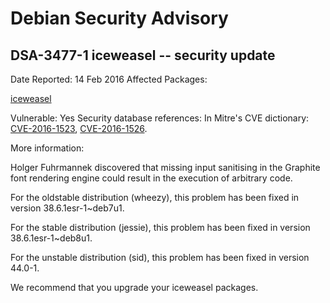 
Debian Security Advisory
========================


DSA-3477-1 iceweasel -- security update
---------------------------------------



Date Reported:
14 Feb 2016
Affected Packages:

[iceweasel](https://packages.debian.org/src:iceweasel)

Vulnerable:
Yes
Security database references:
In Mitre's CVE dictionary: [CVE-2016-1523](https://security-tracker.debian.org/tracker/CVE-2016-1523), [CVE-2016-1526](https://security-tracker.debian.org/tracker/CVE-2016-1526).  

More information:

Holger Fuhrmannek discovered that missing input sanitising in the
Graphite font rendering engine could result in the execution of arbitrary
code.


For the oldstable distribution (wheezy), this problem has been fixed
in version 38.6.1esr-1~deb7u1.


For the stable distribution (jessie), this problem has been fixed in
version 38.6.1esr-1~deb8u1.


For the unstable distribution (sid), this problem has been fixed in
version 44.0-1.


We recommend that you upgrade your iceweasel packages.





